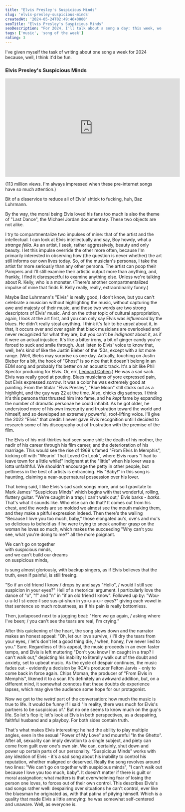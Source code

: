 ```yaml
---
title: "Elvis Presley's Suspicious Minds"
slug: 'elvis-presley-suspicious-minds'
createdAt: '2024-05-24T02:49:46+0000'
seoTitle: "Elvis Presley's Suspicious Minds"
seoDescription: "For 2024, I'll talk about a song a day: this week, we'll talk about Elvis Presley's Suspicious Minds, written by Mark James, from the album From Elvis in Memphis."
tags: ['music', 'song of the week']
rating: 3
---
```


I've given myself the task of writing about one song a week for 2024 because, well, I think it'd be fun.

### Elvis Presley's Suspicious Minds

<iframe width="560" height="315" src="https://www.youtube.com/embed/RxOBOhRECoo?si=Ch1JUE4P4xa9Ebau" title="YouTube video player" frameborder="0" allow="accelerometer; autoplay; clipboard-write; encrypted-media; gyroscope; picture-in-picture; web-share" referrerpolicy="strict-origin-when-cross-origin" allowfullscreen></iframe>

(113 million views. I'm always impressed when these pre-internet songs have so much attention.)

Bit of a disservice to reduce all of Elvis' shtick to fucking, huh, Baz Luhrmann.

By the way, the moral being Elvis loved his fans too much is also the theme of "Last Dance", the Michael Jordan documentary. These two objects are not alike.

I try to compartmentalize two impulses of mine: that of the artist and the intellectual. I can look at Elvis intellectually and say, Boy howdy, what a _strange fella_. As an artist, I seek, rather aggressively, beauty and only beauty. I let this impulse override the other more often, because I'm primarily interested in observing how (the question is never whether) the art still informs our own lives today. So, of the musician's personas, I take the artist far more seriously than any other persona. The artist can poop their Pampers and I'll still examine their artistic output more than anything, and, frankly, I find it disrespectful to examine anything else. Unless we're talking about R. Kelly, who is a monster. (There's another compartmentalized impulse of mine that finds R. Kelly really, really, extraordinarily funny.)

Maybe Baz Luhrmann's "Elvis" is really good, I don't know, but you can't celebrate a musician without highlighting the music, without capturing the awe and majesty of their music, and those two words are two strong descriptors of Elvis' music. And on the other topic of cultural appropriation, again, I look at the art first, and you can only say Elvis was _influenced_ by the blues. He didn't really steal anything. I think it's fair to be _upset_ about it, in that, it occurs over and over again that black musicians are overlooked and never recognized for what they are, but you can't be _indignant_ about it, as if it were an actual injustice. It's like a bitter irony, a bit of ginger candy you're forced to suck and smile through. Just listen to Elvis' voice to know that, well, he's kind of like the Justin Bieber of the '50s, except with a lot more range. (Well, Biebs may surprise us one day. Actually, touching on Justin Bieber for a bit, the hook of "Ghost" is so nice that it doesn't belong in an EDM song and probably fits better on an acoustic track. It's a bit like Phil Spector producing for Elvis. Or, err, [Leonard Cohen](<https://en.wikipedia.org/wiki/Death_of_a_Ladies'_Man_(album)>).) He was a sad sack. Elvis was really good at pouting. Blues musicians of yore expressed pain, but Elvis expressed _sorrow_. It was a color he was extremely good at painting. From the titular "Elvis Presley", "Blue Moon" still sticks out as a highlight, and the guy was 22 at the time. Also, chicks dig sadness. I think it's this persona that thrusted him into fame, and he _kept_ fame by expanding the number of dramatic personae he could inhabit. As he got older, he understood more of his own insecurity and frustration toward the world and himself, and so developed an extremely powerful, roof-lifting voice. I'll give the 2022 "Elvis" that credit: I never gave Elvis recognition until I decided to research some of his discography out of frustration with the premise of the film.

The Elvis of his mid-thirties had seen some shit: the death of his mother, the nadir of his career through his film career, and the deterioration of his marriage. This would see the rise of 1969's famed "From Elvis In Memphis", kicking off with "Wearin' That Loved On Look", where Elvis roars "I had to leave town for a little while!" indignant at the "little" when his lover was a lotta unfaithful. We shouldn't encourage the petty in other people, but pettiness in the best of artists is entrancing. His "Baby!" in this song is haunting, claiming a near-supernatural possession over his lover.

That being said, I like Elvis's sad sack songs more, and so I gravitate to Mark James' "Suspicious Minds" which begins with that wonderful, rolling, fluttery guitar. "We're caught in a trap; I can't walk out," Elvis barks - _barks_. That's what it sounds like. Who else can do that? It comes out from his chest, and the words are so molded we almost see the mouth making them, and they make a pitiful expression indeed. Then there's the wailing "Because I love you too much, baby," those elongated au's, ove's and mu's so delicious to behold as if he were trying to sneak another grasp on the woman he loves so much, which makes the succeeding "Why can't you see, what you're doing to me?" all the more poignant.

We can't go on together<br/>
with suspicious minds,<br/>
and we can't build our dreams<br/>
on suspicious minds,<br/>

is sung almost gloriously, with backup singers, as if Elvis believes that the truth, even if painful, is still freeing.

"So if an old friend I know / drops by and says "Hello", / would I still see suspicion in your eyes?" Hell of a rhetorical argument. I particularly love the dance of "o", "f" and "n" in "if an old friend I know". Followed up by: "Wou-u-u-ld I st-eeee-l see sus-pi-shun in yo-u-u-u-r eyes?" giving each vowel in that sentence so much robustness, as if his pain is really bottomless.

Then, juxtaposed next to a jogging beat: "Here we go again, / asking where I've been; / you can't see the tears are real, I'm crying."

After this quickening of the heart, the song slows down and the narrator makes an honest appeal: "Oh, let our love survive, / I'll dry the tears from your eyes, / let's don't let a good thing die, / when, honey, I've never lied to you." Sure. Regardless of this appeal, the music proceeds in an even faster tempo, and Elvis is left muttering "Don't you know I'm caught in a trap? I can't walk out," depicting his inability to literally walk out of the doubt and anxiety, set to upbeat music. As the cycle of despair continues, the music fades out - evidently a decision by RCA's producer Felton Jarvis - only to come back in force again. Chips Moman, the producer of "From Elvis in Memphis", likened it to a scar. It's definitely an awkward addition, but, on a different mind, it somewhat connotes that these doubts do experience lapses, which may give the audience some hope for our protagonist.

Now we get to the _weird_ part of the conversation: how much the music is true to life. It would be funny if I said "In reality, there was much for Elvis's partners to be suspicious of." But no one seems to know much on the guy's life. So let's flop it; let's look at Elvis in both perspectives, as a despairing, faithful husband and a playboy. For both sides contain truth.

That's what makes Elvis interesting: he had the ability to play multiple angles, even in the sexual "Power of My Love" and mournful "In the Ghetto". After all, sexuality can imply devotion to a single subject, and piety can come from guilt over one's own sin. We can, certainly, shut down and power up certain parts of our personality. "Suspicious Minds" works with any ideation of Elvis - it's a sad song about his inability to control his reputation, whether maligned or deserved. Really the song revolves around two lines: "We can't go on together with suspicious minds", "I can't walk out because I love you too much, baby". It doesn't matter if there is guilt or moral assignation; what matters is that overwhelming fear of losing the person one loves, to forces out of their own control. This describes Elvis's sad songs rather well: despairing over situations he can't control, ever like the bluesman he originated as, with that patina of pitying himself. Which is a quality that made Elvis a little annoying: he was somewhat self-centered and unaware. Well, as everyone is.
